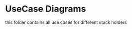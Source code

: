 <!-- heading start -->
# UseCase Diagrams
this folder contains all use cases for different stack holders

<!-- heading end -->

